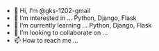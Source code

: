 - 👋 Hi, I’m @gks-1202-gmail
- 👀 I’m interested in ... Python, Django, Flask
- 🌱 I’m currently learning ... Python, Django, Flask
- 💞️ I’m looking to collaborate on ...
- 📫 How to reach me ...

<!---
gks-1202-gmail/gks-1202-gmail is a ✨ special ✨ repository because its `README.md` (this file) appears on your GitHub profile.
You can click the Preview link to take a look at your changes.
--->
